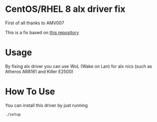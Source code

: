 # CentOS/RHEL 8 alx driver fix
First of all thanks to AMV007

This is a fix based on [this repository](https://github.com/AMV007/alx_dkms_installer)

# Usage
By fixing alx driver you can use WoL (Wake on Lan) for alx nics (such as Atheros AR8161 and Killer E2500)

# How To Use
You can install this driver by just running
```bash
./setup
```
